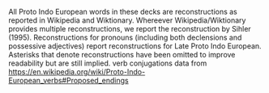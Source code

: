 All Proto Indo European words in these decks are reconstructions as reported in Wikipedia and Wiktionary. 
Whereever Wikipedia/Wiktionary provides multiple reconstructions, we report the reconstruction by Sihler (1995).
Reconstructions for pronouns (including both declensions and possessive adjectives) report reconstructions for Late Proto Indo European.
Asterisks that denote reconstructions have been omitted to improve readability but are still implied.
verb conjugations data from https://en.wikipedia.org/wiki/Proto-Indo-European_verbs#Proposed_endings
